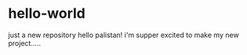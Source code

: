 # hello-world
just a new repository
 hello palistan!
   i'm supper excited to make my new project.....
